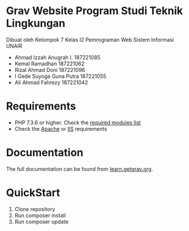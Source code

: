 # Grav Website Program Studi Teknik Lingkungan

Dibuat oleh Kelompok 7 Kelas I2 Pemrograman Web Sistem Informasi UNAIR

* Ahmad Izzah Anugrah I.    187221085
* Kemal Ramadhan            187221062
* Rizal Ahmad Doni          187221096
* I Gede Suyoga Guna Putra  187221055
* Ali Ahmad Fahrezy         187221042


# Requirements

- PHP 7.3.6 or higher. Check the [required modules list](https://learn.getgrav.org/basics/requirements#php-requirements)
- Check the [Apache](https://learn.getgrav.org/basics/requirements#apache-requirements) or [IIS](https://learn.getgrav.org/basics/requirements#iis-requirements) requirements

# Documentation

The full documentation can be found from [learn.getgrav.org](https://learn.getgrav.org).

# QuickStart

1. Clone repository
2. Run composer install
3. Run composer update